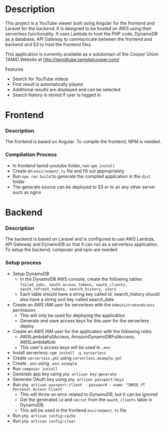 # Description
This project is a YouTube viewer built using Angular for the frontend and Laravel for the backend. It is designed to be 
hosted on AWS using their serverless functionality. It uses Lambda to host the PHP code, DynamoDB as a database, 
API Gateway to communicate between the frontend and backend and S3 to host the frontend files.

This application is currently available as a subdomain of the Cooper Union TAMID Website at http://tamidtube.tamidatcooper.com/

Features
- Search for YouTube videos
- First result is automatically played
- Additional results are displayed and can be selected
- Search history is stored if user is logged in

# Frontend
### Description
The frontend is based on Angular. To compile the frontend, NPM is needed.

### Compilation Process
- In frontend tamid-youtube folder, run ``npm install``
- Create an ``environment.ts`` file and fill out appropriately
- Run ``npm run build`` to generate the compiled application in the ``dist`` folder
- The generate source can be deployed to S3 or to an any other server such as nginx

# Backend
### Description
The backend is based on Laravel and is configured to use AWS Lambda, API Gateway and DynamoDB so that it can run as a serverless application.
To setup the backend, composer and npm are needed

### Setup process
- Setup DynamoDB
  - In the DynamoDB AWS console, create the following tables: 
  ``failed_jobs, oauth_access_tokens, oauth_clients, oauth_refresh_tokens, search_history, users``
  - Each table should have a string key called id. search_history should also have a string sort key called search_date
- Create an AWS IAM user for serverless with the ``AdministratorAccess`` permission
  - This will only be used for deploying the application
  - Generate and save access keys for this user for the serverless deploy
- Create an AWS IAM user for the application with the following roles:
  - AWSLambdaFullAccess, AmazonDynamoDBFullAccess, AWSLambdaRole
  - This user's access keys will be used in ``.env``
- Install serverless: ``npm install -g serverless``
- Create ``serverless.yml`` using ``serverless.example.yml``
- Create ``.env`` using ``.env.example``
- Run ``composer install``
- Generate app key using ``php artisan key:generate``
- Generate OAuth key using ``php artisan passport:keys``
- Run ``php artisan passport:client --password --name 'TAMID_YT Personal Access Client'``
  - This will throw an error related to DynamoDB, but it can be ignored
  - Get the generated ``id`` and ``secret`` from the ``oauth_clients`` table in DynamoDB. 
  - This will be used in the frontend ``environment.ts`` file 
- Run ``php artisan config:cache``
- Run ``php artisan config:clear``
